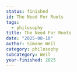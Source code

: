 ```yaml
---
status: finished
id: The Need For Roots
tags:
  - philosophy
title: The Need For Roots
date: "2025-08-10"
author: Simone Weil
category: philosophy
subcategory: Weil
year-finished: 2025
---
```

